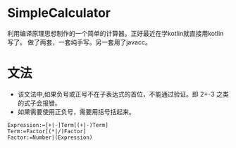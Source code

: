 # SimpleCalculator 
利用编译原理思想制作的一个简单的计算器。正好最近在学kotlin就直接用kotlin写了。
做了两套，一套纯手写。另一套用了javacc。

# 文法

- 该文法中,如果负号或正号不在子表达式的首位，不能通过验证。即 2+-3 之类的式子会报错。
- 如果需要使用正负号，需要用括号括起来。
```
Expression:=[+|-]Term[(+|-)Term]
Term:=Factor[(*|/)Factor]
Factor:=Number|(Expression)
```